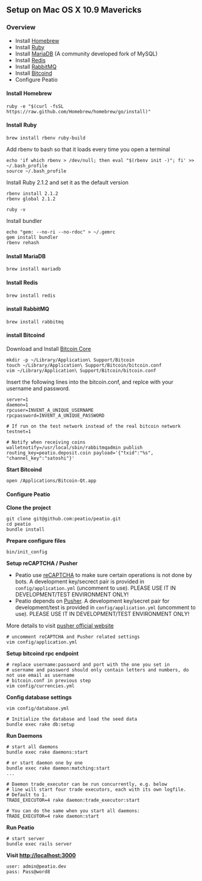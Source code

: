 Setup on Mac OS X 10.9 Mavericks
-------------------------------------

### Overview

* Install [Homebrew](http://brew.sh/)
* Install [Ruby](https://www.ruby-lang.org/en/)
* Install [MariaDB](https://mariadb.org/) (A community developed fork of MySQL)
* Install [Redis](http://redis.io/)
* Install [RabbitMQ](https://www.rabbitmq.com/)
* Install [Bitcoind](https://en.bitcoin.it/wiki/Bitcoind)
* Configure Peatio

#### Install Homebrew

    ruby -e "$(curl -fsSL https://raw.github.com/Homebrew/homebrew/go/install)"

#### Install Ruby

    brew install rbenv ruby-build

Add rbenv to bash so that it loads every time you open a terminal

    echo 'if which rbenv > /dev/null; then eval "$(rbenv init -)"; fi' >> ~/.bash_profile
    source ~/.bash_profile

Install Ruby 2.1.2 and set it as the default version

    rbenv install 2.1.2
    rbenv global 2.1.2

    ruby -v

Install bundler

    echo "gem: --no-ri --no-rdoc" > ~/.gemrc
    gem install bundler
    rbenv rehash

#### Install MariaDB

    brew install mariadb

#### Install Redis

    brew install redis

#### install RabbitMQ

    brew install rabbitmq

#### install Bitcoind

Download and Install [Bitcoin Core](http://bitcoin.org/en/download)

    mkdir -p ~/Library/Application\ Support/Bitcoin
    touch ~/Library/Application\ Support/Bitcoin/bitcoin.conf
    vim ~/Library/Application\ Support/Bitcoin/bitcoin.conf

Insert the following lines into the bitcoin.conf, and replce with your username and password.

    server=1
    daemon=1
    rpcuser=INVENT_A_UNIQUE_USERNAME
    rpcpassword=INVENT_A_UNIQUE_PASSWORD

    # If run on the test network instead of the real bitcoin network
    testnet=1

    # Notify when receiving coins
    walletnotify=/usr/local/sbin/rabbitmqadmin publish routing_key=peatio.deposit.coin payload='{"txid":"%s", "channel_key":"satoshi"}'

**Start Bitcoind**

    open /Applications/Bitcoin-Qt.app

#### Configure Peatio

**Clone the project**

    git clone git@github.com:peatio/peatio.git
    cd peatio
    bundle install

**Prepare configure files**

    bin/init_config

**Setup reCAPTCHA / Pusher**

* Peatio use [reCAPTCHA](https://www.google.com/recaptcha) to make sure certain operations is not done by bots. A development key/secrect pair is provided in `config/application.yml` (uncomment to use). PLEASE USE IT IN DEVELOPMENT/TEST ENVIRONMENT ONLY!
* Peatio depends on [Pusher](http://pusher.com). A development key/secret pair for development/test is provided in `config/application.yml` (uncomment to use). PLEASE USE IT IN DEVELOPMENT/TEST ENVIRONMENT ONLY!

More details to visit [pusher official website](http://pusher.com)

    # uncomment reCAPTCHA and Pusher related settings
    vim config/application.yml

**Setup bitcoind rpc endpoint**

    # replace username:password and port with the one you set in
    # username and password should only contain letters and numbers, do not use email as username
    # bitcoin.conf in previous step
    vim config/currencies.yml

**Config database settings**

    vim config/database.yml

    # Initialize the database and load the seed data
    bundle exec rake db:setup

**Run Daemons**

    # start all daemons
    bundle exec rake daemons:start

    # or start daemon one by one
    bundle exec rake daemon:matching:start
    ...

    # Daemon trade_executor can be run concurrently, e.g. below
    # line will start four trade executors, each with its own logfile.
    # Default to 1.
    TRADE_EXECUTOR=4 rake daemon:trade_executor:start

    # You can do the same when you start all daemons:
    TRADE_EXECUTOR=4 rake daemon:start

**Run Peatio**

    # start server
    bundle exec rails server

**Visit [http://localhost:3000](http://localhost:3000)**

    user: admin@peatio.dev
    pass: Pass@word8
